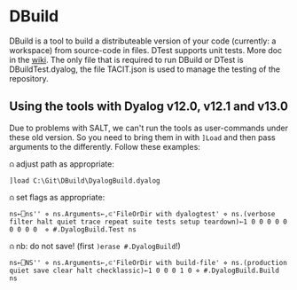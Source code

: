 # DBuild

DBuild is a tool to build a distributeable version of your code (currently: a workspace) from source-code in files. DTest supports unit tests. More doc in the [wiki](https://github.com/Dyalog/DBuildTest/wiki).
The only file that is required to run DBuild or DTest is DBuildTest.dyalog, the file TACIT.json is used to manage the testing of the repository.

## Using the tools with Dyalog v12.0, v12.1 and v13.0

Due to problems with SALT, we can't run the tools as user-commands under these old version. So you need to bring them in with `]Load` and then pass arguments to the differently.
Follow these examples:

⍝ adjust path as appropriate:

`]load C:\Git\DBuild\DyalogBuild.dyalog`

⍝ set flags as appropriate:

`ns←⎕ns'' ⋄ ns.Arguments←,⊂'FileOrDir with dyalogtest' ⋄ ns.(verbose filter halt quiet trace repeat suite tests setup teardown)←1 0 0 0 0 0 0 0 0 0  ⋄ #.DyalogBuild.Test ns`

⍝ nb: do not save! (first `)erase #.DyalogBuild`!)

`ns←⎕NS'' ⋄ ns.Arguments←,⊂'FileOrDir with build-file' ⋄ ns.(production quiet save clear halt checklassic)←1 0 0 0 1 0 ⋄ #.DyalogBuild.Build ns`
